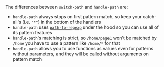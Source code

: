 
The differences between `switch-path` and `handle-path` are:

* `handle-path` always stops on first pattern match, so keep your catch-all's (i.e. `"*"`) in the bottom of the handlers
* `handle-path` uses [`path-to-regexp`](https://www.npmjs.com/package/path-to-regexp) under the hood so you can use all of its pattern features
* `handle-path`'s matching is strict, so `/home/page1` won't be matched by `/home` you have to use a pattern like `/home/*` for that
* `handle-path` allows you to use functions as values even for patterns without parameters, and they will be called without arguments on pattern match
